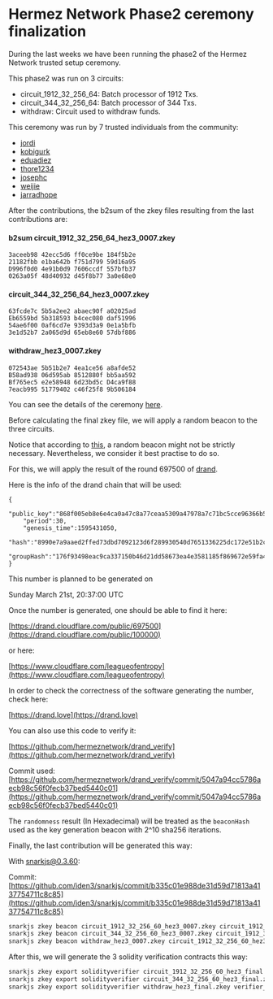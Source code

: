 # Hermez Network Phase2 ceremony finalization

During the last weeks we have been running the phase2 of the Hermez Network trusted
setup ceremony.

This phase2 was run on 3 circuits:
* circuit_1912_32_256_64: Batch processor of 1912 Txs.
* circuit_344_32_256_64: Batch processor of 344 Txs.
* withdraw: Circuit used to withdraw funds.

This ceremony was run by 7 trusted individuals from the community:

* [jordi](https://keybase.io/jbaylina)
* [kobigurk](https://keybase.io/kobigurk)
* [eduadiez](https://keybase.io/eduadiez)
* [thore1234](https://keybase.io/thore1234)
* [josephc](https://keybase.io/cdili)
* [weijie](https://keybase.io/contactkohweijie)
* [jarradhope](https://keybase.io/jarradhope)

After the contributions, the b2sum of the zkey files resulting from the last contributions are:

#### b2sum circuit_1912_32_256_64_hez3_0007.zkey
````
3aceeb98 42ecc5d6 ff0ce9be 184f5b2e
21182fbb e1ba642b f751d799 59d16a95
D996f0d0 4e91b0d9 7606ccdf 557bfb37
0263a05f 48d40932 d45f8b77 3a0e68e0
````

#### circuit_344_32_256_64_hez3_0007.zkey
````
63fcde7c 5b5a2ee2 abaec90f a02025ad
Eb6559bd 5b318593 b4cec080 daf51996
54ae6f00 0af6cd7e 9393d3a9 0e1a5bfb
3e1d52b7 2a065d9d 65eb8e60 57dbf886
````

#### withdraw_hez3_0007.zkey
````
072543ae 5b51b2e7 4ea1ce56 a8afde52
B58ad938 06d595ab 8512880f bb5aa592
Bf765ec5 e2e58948 6d23bd5c D4ca9f88
7eacb995 51779402 c46f25f8 9b506184
````

You can see the details of the ceremony [here](https://github.com/hermeznetwork/phase2ceremony_3).

Before calculating the final zkey file, we will apply a random beacon to the three circuits.

Notice that according to [this](https://electriccoin.co/blog/reinforcing-the-security-of-the-sapling-mpc/), a random beacon might not be strictly necessary. Nevertheless, we consider it best practise to do so.

For this, we will apply the result of the round 697500 of [drand](https://drand.love).

Here is the info of the drand chain that will be used:

```
{
    "public_key":"868f005eb8e6e4ca0a47c8a77ceaa5309a47978a7c71bc5cce96366b5d7a569937c529eeda66c7293784a9402801af31",
    "period":30,
    "genesis_time":1595431050,
    "hash":"8990e7a9aaed2ffed73dbd7092123d6f289930540d7651336225dc172e51b2ce",
    "groupHash":"176f93498eac9ca337150b46d21dd58673ea4e3581185f869672e59fa4cb390a"
}
```

This number is planned to be generated on

Sunday March 21st, 20:37:00 UTC

Once the number is generated, one should be able to find it here:

[https://drand.cloudflare.com/public/697500](https://drand.cloudflare.com/public/100000)

or here:

[https://www.cloudflare.com/leagueofentropy](https://www.cloudflare.com/leagueofentropy)

In order to check the correctness of the software generating the number, check here:

[https://drand.love](https://drand.love)

You can also use this code to verify it:

[https://github.com/hermeznetwork/drand_verify](https://github.com/hermeznetwork/drand_verify)

Commit used: [https://github.com/hermeznetwork/drand_verify/commit/5047a94cc5786aecb98c56f0fecb37bed5440c01](https://github.com/hermeznetwork/drand_verify/commit/5047a94cc5786aecb98c56f0fecb37bed5440c01)

The `randomness` result (In Hexadecimal) will be treated as the `beaconHash`  used as the key generation beacon with 2^10 sha256 iterations.


Finally, the last contribution will be generated this way:

With snarkjs@0.3.60:

Commit: [https://github.com/iden3/snarkjs/commit/b335c01e988de31d59d71813a4137754711c8c85](https://github.com/iden3/snarkjs/commit/b335c01e988de31d59d71813a4137754711c8c85)

````bash
snarkjs zkey beacon circuit_1912_32_256_60_hez3_0007.zkey circuit_1912_32_256_60_hez3_final.zkey [beaconHash] 10
snarkjs zkey beacon circuit_344_32_256_60_hez3_0007.zkey circuit_1912_32_256_60_hez3_final.zkey [beaconHash] 10
snarkjs zkey beacon withdraw_hez3_0007.zkey circuit_1912_32_256_60_hez3_final.zkey [beaconHash] 10
````


After this, we will generate the 3 solidity verification contracts this way:
````bash
snarkjs zkey export solidityverifier circuit_1912_32_256_60_hez3_final.zkey verifier1912.sol
snarkjs zkey export solidityverifier circuit_344_32_256_60_hez3_final.zkey verifier344.sol
snarkjs zkey export solidityverifier withdraw_hez3_final.zkey verifier_withdraw.sol
````
